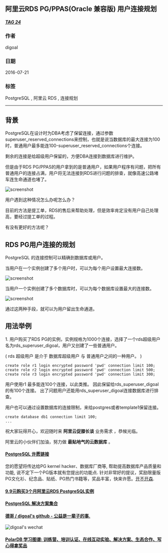 ## 阿里云RDS PG/PPAS(Oracle 兼容版) 用户连接规划   
##### [TAG 24](../class/24.md)
                                
### 作者                                    
digoal                                    
                                
### 日期                                    
2016-07-21                                  
                                
### 标签                                    
PostgreSQL , 阿里云 RDS , 连接规划                      
                                
----                                    
                                
## 背景  
PostgreSQL在设计时为DBA考虑了保留连接，通过参数superuser_reserved_connections来控制，也就是说当数据库的最大连接为100时，普通用户最多能连100-superuser_reserved_connections个连接。    
    
剩余的连接是给超级用户保留的，方便DBA连接到数据库进行维护。      
    
但是由于RDS PG/PPAS的用户拿到的是普通用户，如果用户程序有问题，把所有普通用户的连接占满，用户将无法连接到RDS进行问题的排查，就像高速公路堵车连生命通道也堵了。    
  
![screenshot](20160721_02_pic_001.png)  
    
用户遇到这种情况怎么办呢怎么办？      
    
目前的方法是提工单，RDS的售后来帮助处理，但是效率肯定没有用户自己处理高，要经过提工单的过程。      
    
有没有更好的方法呢？     
  
## RDS PG用户连接的规划  
PostgreSQL 的连接控制可以精确到数据库或用户。    
    
当用户在一个实例创建了多个用户时，可以为每个用户设置最大连接数。    
  
![screenshot](20160721_02_pic_002.png)  
    
当用户一个实例创建了多个数据库时，可以为每个数据库设置最大的连接数。    
  
![screenshot](20160721_02_pic_003.png)  
      
通过这两种手段，就可以为用户留出生命通道。    
    
## 用法举例  
1\. 用户购买了RDS PG的实例，实例规格为1000个连接，选择了一个rds超级用户名为rds_superuser_digoal，用户又创建了一些普通用户。    
  
( rds 超级用户 是介于 数据库超级用户 与 普通用户之间的一种用户。 )    
    
```  
create role r1 login encrypted password 'pwd' connection limit 100;  
create role r2 login encrypted password 'pwd' connection limit 500;  
create role r3 login encrypted password 'pwd' connection limit 300;  
```  
    
用户使用r1 最多能连100个连接，以此类推。  因此保留给rds_superuser_digoal的有100个连接。  出了问题用户还能用rds_superuser_digoal连接数据库进行排查。    
    
用户也可以通过设置数据库的连接限制，来给postgres或者template1保留连接。    
  
```  
create database db1 connection limit 100;  
...  
```  
    
祝大家玩得开心，欢迎随时来 **阿里云促膝长谈** 业务需求 ，恭候光临。  
  
阿里云的小伙伴们加油，努力做 **最贴地气的云数据库** 。  
    
    
                                

  
  
  
  
  
  
  
  
  
  
  
  
  
  
  
  
  
  
  
  
  
  
  
  
  
  
  
  
  
  
  
  
  
  
  
  
  
  
  
  
  
  
  
  
  
  
  
  
  
  
  
  
  
  
  
  
  
  
  
  
  
  
  
  
  
  
  
  
  
  
  
  
  
#### [PostgreSQL 许愿链接](https://github.com/digoal/blog/issues/76 "269ac3d1c492e938c0191101c7238216")
您的愿望将传达给PG kernel hacker、数据库厂商等, 帮助提高数据库产品质量和功能, 说不定下一个PG版本就有您提出的功能点. 针对非常好的提议，奖励限量版PG文化衫、纪念品、贴纸、PG热门书籍等，奖品丰富，快来许愿。[开不开森](https://github.com/digoal/blog/issues/76 "269ac3d1c492e938c0191101c7238216").  
  
  
#### [9.9元购买3个月阿里云RDS PostgreSQL实例](https://www.aliyun.com/database/postgresqlactivity "57258f76c37864c6e6d23383d05714ea")
  
  
#### [PostgreSQL 解决方案集合](https://yq.aliyun.com/topic/118 "40cff096e9ed7122c512b35d8561d9c8")
  
  
#### [德哥 / digoal's github - 公益是一辈子的事.](https://github.com/digoal/blog/blob/master/README.md "22709685feb7cab07d30f30387f0a9ae")
  
  
![digoal's wechat](../pic/digoal_weixin.jpg "f7ad92eeba24523fd47a6e1a0e691b59")
  
  
#### [PolarDB 学习图谱: 训练营、培训认证、在线互动实验、解决方案、生态合作、写心得拿奖品](https://www.aliyun.com/database/openpolardb/activity "8642f60e04ed0c814bf9cb9677976bd4")
  
